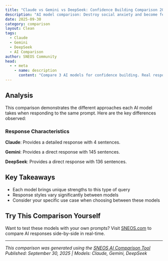 ```yaml
---
title: "Claude vs Gemini vs DeepSeek: Confidence Building Comparison 2025"
description: "AI model comparison: Destroy social anxiety and become fearlessly confident..."
date: 2025-09-30
category: comparison
layout: Clean
tags:
  - Claude
  - Gemini
  - DeepSeek
  - AI Comparison
author: SNEOS Community
head:
  - - meta
    - name: description
      content: "Compare 3 AI models for confidence building. Real responses from Claude, Gemini, DeepSeek with detailed analysis."
---
```


<ChatComparison
  title="Claude vs Gemini vs DeepSeek: Confidence Building Comparison 2025"
  prompt="Destroy social anxiety and become fearlessly confident"
  :responses='{
    "Claude": "# Breaking Free from Social Anxiety: A Path to Genuine Confidence\n\nSocial anxiety can feel overwhelming, but with the right strategies, you can build authentic confidence. Here\u0027s a practical roadmap:\n\n## Understanding the Root\n- **Reframe your inner critic**: That voice predicting disaster is often wrong\n- **Challenge catastrophic thinking**: Ask \u0022What\u0027s the worst that could realistically happen?\u0022\n- **Recognize that most people are focused on themselves**, not judging you\n\n## Building Confidence Gradually\n\n### Start Small\n- Make eye contact with cashiers\n- Say \u0022good morning\u0022 to neighbors  \n- Ask one question in meetings\n- Compliment someone genuinely\n\n### Practice Self-Compassion\n- Treat yourself like you would a good friend\n- Celebrate small wins\n- Learn from setbacks without harsh self-judgment\n\n## Practical Daily Strategies\n\n**Before Social Situations:**\n- Deep breathing exercises\n- Positive self-talk: \u0022I belong here\u0022\n- Prepare a few conversation topics\n\n**During Interactions:**\n- Focus outward - be genuinely curious about others\n- Ask open-ended questions\n- Share something authentic about yourself\n\n**After Social Events:**\n- Note what went well (however small)\n- Learn from any awkward moments without dwelling\n\n## Long-term Confidence Building\n- Develop skills/hobbies that make you feel competent\n- Surround yourself with supportive people\n- Consider therapy if anxiety significantly impacts your life\n- Practice mindfulness to stay present\n\nRemember: Confidence isn\u0027t about being perfect - it\u0027s about being comfortable with being human.\n\nWhat specific social situations challenge you most?",
    "Gemini": "Okay, let\u0027s break down how to dismantle social anxiety and build unwavering confidence. This is a journey, not a quick fix, and it requires commitment and self-compassion.  Here\u0027s a comprehensive approach, combining psychological techniques, practical strategies, and lifestyle adjustments:\n\n**I. Understanding the Enemy: Social Anxiety and Confidence**\n\n*   **Social Anxiety (Social Anxiety Disorder/Social Phobia):**\n    *   **Core Fear:** Being judged negatively by others.  This manifests as fear of embarrassment, humiliation, or rejection.\n    *   **Physical Symptoms:**  Racing heart, sweating, trembling, blushing, nausea, dizziness, difficulty breathing, muscle tension.\n    *   **Cognitive Symptoms:**  Negative self-talk, catastrophic thinking (\u0022I\u0027m going to mess this up,\u0022 \u0022Everyone will think I\u0027m stupid\u0022), overthinking past interactions, anticipating future social situations with dread.\n    *   **Behavioral Symptoms:**  Avoidance of social situations, excessive self-monitoring in social situations (checking your appearance, controlling your words), seeking reassurance, using safety behaviors (e.g., clinging to a friend, avoiding eye contact).\n*   **Confidence:**\n    *   **A belief in your abilities and qualities:**  Knowing you can handle challenges, trusting your judgment, and accepting yourself (flaws and all).\n    *   **Not about being perfect:** It\u0027s about knowing you can cope with imperfections and setbacks.\n    *   **Builds over time through experiences and self-perception.**\n    *   **Connected to self-worth:** Liking and respecting yourself, regardless of external validation.\n\n**II.  The Psychological Toolkit: Techniques to Challenge and Change Your Thinking**\n\n*   **Cognitive Behavioral Therapy (CBT) Techniques:**\n    *   **Cognitive Restructuring:**  This is the cornerstone of overcoming social anxiety.  It involves identifying, challenging, and changing negative thought patterns.\n        *   **Identify Negative Thoughts:**  Keep a thought diary.  When you feel anxious in a social situation (or even thinking about one), write down the situation, your feelings, your thoughts, and your behaviors.  Be specific!\n        *   **Challenge Negative Thoughts:**  Ask yourself:\n            *   \u0022What\u0027s the evidence for and against this thought?\u0022\n            *   \u0022Am I jumping to conclusions?\u0022\n            *   \u0022Am I reading minds?\u0022\n            *   \u0022Am I catastrophizing?\u0022\n            *   \u0022Am I using all-or-nothing thinking?\u0022\n            *   \u0022What\u0027s the worst that could happen, and how would I cope?\u0022\n            *   \u0022What\u0027s a more balanced or realistic way to view the situation?\u0022\n        *   **Replace Negative Thoughts with Realistic/Positive Ones:**  Craft alternative thoughts that are more balanced and helpful.  Focus on your strengths, your positive intentions, and the possibility of positive outcomes.\n        *   **Example:**\n            *   **Negative Thought:** \u0022I\u0027ll make a fool of myself if I talk in the meeting.\u0022\n            *   **Challenging Questions:** \u0022Is it *guaranteed* I\u0027ll make a fool of myself?  Have I made a fool of myself every time I\u0027ve spoken in the past?  What\u0027s the worst that could happen?  Would anyone really care that much?\u0022\n            *   **Realistic/Positive Thought:** \u0022I might be a little nervous, but I have valuable insights to share.  Even if I stumble over my words, it\u0027s not the end of the world.  Most people will be understanding.\u0022\n    *   **Exposure Therapy:**  Gradually exposing yourself to feared social situations to reduce anxiety over time.\n        *   **Create a Hierarchy:**  List social situations that trigger your anxiety, ranking them from least anxiety-provoking to most.\n        *   **Start Small:**  Begin with the least anxiety-provoking situation and gradually work your way up the hierarchy.\n        *   **Stay in the Situation Until Anxiety Decreases:**  The goal is to experience the anxiety and allow it to naturally subside.  Don\u0027t escape the situation prematurely, as this reinforces the anxiety.  Use relaxation techniques (see below) to manage the anxiety.\n        *   **Repeat the Exposure:**  Repeat the exposure until you feel comfortable and your anxiety has significantly decreased.\n        *   **Example:**\n            *   Hierarchy:\n                1.  Smiling at a stranger.\n                2.  Saying \u0022Hello\u0022 to a cashier.\n                3.  Making small talk with a coworker.\n                4.  Asking a stranger for directions.\n                5.  Attending a small social gathering with familiar people.\n                6.  Attending a larger social gathering with unfamiliar people.\n                7.  Giving a presentation.\n    *   **Behavioral Experiments:**  Testing your negative predictions in real-world situations.\n        *   **Identify a Negative Prediction:**  \u0022If I start a conversation with a stranger, they\u0027ll think I\u0027m weird and reject me.\u0022\n        *   **Design an Experiment:**  Deliberately start a conversation with a stranger.\n        *   **Observe the Outcome:**  What actually happened?  Did they reject you?  Were they friendly?  Did anything bad happen?\n        *   **Evaluate the Results:**  Did your negative prediction come true?  Probably not!  This helps to challenge your unrealistic fears.\n*   **Mindfulness and Acceptance:**\n    *   **Mindfulness:**  Paying attention to the present moment without judgment.  This helps you become more aware of your thoughts and feelings without getting caught up in them.\n        *   **Meditation:**  Regular meditation practice can improve mindfulness skills.\n        *   **Mindful Breathing:**  Focusing on your breath can help calm your nervous system.\n        *   **Body Scan:**  Paying attention to the sensations in your body can help you become more grounded in the present moment.\n    *   **Acceptance and Commitment Therapy (ACT):**  Accepting your anxiety as a natural human emotion and committing to actions that align with your values, even when you feel anxious.\n        *   **Defusion:**  Learning to separate yourself from your thoughts (seeing them as just thoughts, not facts).\n        *   **Values Clarification:**  Identifying what\u0027s truly important to you in life.\n        *   **Committed Action:**  Taking action towards your goals, even when you feel anxious.\n\n**III. Practical Strategies: Building Social Skills and Reducing Avoidance**\n\n*   **Improve Your Social Skills:**\n    *   **Active Listening:**  Pay attention to what others are saying, ask clarifying questions, and show genuine interest.\n    *   **Nonverbal Communication:**  Maintain eye contact (appropriately), smile, and use open body language.\n    *   **Starting and Maintaining Conversations:**\n        *   **Open-Ended Questions:**  Ask questions that require more than a \u0022yes\u0022 or \u0022no\u0022 answer.\n        *   **Comment on the Environment:**  \u0022Nice weather we\u0027re having,\u0022 \u0022I like your [item of clothing/accessory].\u0022\n        *   **Share Something About Yourself:**  Keep it brief and relevant to the conversation.\n        *   **Find Common Interests:**  Ask about hobbies, interests, or experiences.\n        *   **Practice:**  The more you practice, the more comfortable you\u0027ll become.\n    *   **Dealing with Awkwardness:**\n        *   **Acknowledge It:**  \u0022Oops, that was awkward!\u0022 (with a smile)\n        *   **Use Humor:**  Lighten the mood with a joke.\n        *   **Shift the Topic:**  Gracefully change the subject.\n    *   **Assertiveness Training:**  Learning to express your needs and opinions in a respectful and confident manner.\n*   **Challenge Avoidance:**\n    *   **Identify Your Avoidance Behaviors:**  What social situations do you avoid?  What safety behaviors do you use?\n    *   **Gradually Reduce Avoidance:**  Start by tackling the easiest avoidance behaviors first.\n    *   **Celebrate Your Progress:**  Acknowledge and reward yourself for taking steps outside of your comfort zone.\n*   **Practice Self-Compassion:**\n    *   **Treat yourself with kindness and understanding:**  Especially when you make mistakes or experience setbacks.\n    *   **Recognize that everyone struggles:**  You\u0027re not alone in feeling anxious or insecure.\n    *   **Practice self-care:**  Engage in activities that make you feel good.\n\n**IV.  Lifestyle Adjustments: Supporting Your Mental and Physical Well-being**\n\n*   **Regular Exercise:**  Exercise has been shown to reduce anxiety and improve mood.\n*   **Healthy Diet:**  A balanced diet can support your mental health.\n*   **Sufficient Sleep:**  Lack of sleep can exacerbate anxiety.\n*   **Limit Caffeine and Alcohol:**  These substances can worsen anxiety symptoms.\n*   **Stress Management Techniques:**\n    *   **Deep Breathing Exercises:**  Calm your nervous system.\n    *   **Progressive Muscle Relaxation:**  Reduce muscle tension.\n    *   **Yoga:**  Combine physical postures, breathing techniques, and meditation.\n    *   **Spending Time in Nature:**  Reduce stress and improve mood.\n*   **Build a Supportive Network:**  Connect with friends, family, or support groups.\n\n**V. Seeking Professional Help**\n\n*   **Therapist or Counselor:**  A therapist can provide personalized support and guidance.  Look for someone who specializes in anxiety disorders and uses CBT or ACT.\n*   **Psychiatrist:**  A psychiatrist can prescribe medication if necessary.  Medication can be helpful for managing anxiety symptoms, but it\u0027s often most effective when combined with therapy.\n*   **Support Groups:**  Connecting with others who understand what you\u0027re going through can be incredibly helpful.\n\n**VI.  Important Considerations**\n\n*   **Patience:**  Overcoming social anxiety takes time and effort.  Don\u0027t get discouraged if you don\u0027t see results immediately.\n*   **Consistency:**  It\u0027s important to be consistent with your efforts.  The more you practice these techniques, the more effective they\u0027ll become.\n*   **Self-Compassion:**  Be kind to yourself throughout the process.  There will be setbacks, but don\u0027t let them derail you.\n*   **Celebrate Small Victories:** Acknowledge and reward yourself for every step you take in the right direction.\n*   **Don\u0027t Compare Yourself to Others:**  Everyone\u0027s journey is different.  Focus on your own progress.\n*   **Perfection is the Enemy:**  Don\u0027t strive for perfection.  It\u0027s okay to make mistakes.  The goal is to manage your anxiety and live a fulfilling life, not to eliminate anxiety completely.\n\n**In summary:**\n\n1.  **Acknowledge and Understand:** Recognize your social anxiety and the ways it affects you.\n2.  **Challenge Your Thoughts:** Use CBT techniques to identify, challenge, and replace negative thought patterns.\n3.  **Expose Yourself Gradually:** Use exposure therapy to gradually confront feared social situations.\n4.  **Build Social Skills:** Practice active listening, nonverbal communication, and conversation skills.\n5.  **Practice Mindfulness:** Learn to be present in the moment and accept your anxiety.\n6.  **Live a Healthy Lifestyle:** Exercise, eat well, and get enough sleep.\n7.  **Seek Support:** Talk to a therapist, psychiatrist, or support group.\n8.  **Be Patient and Kind to Yourself:** This is a journey, not a destination.\n\nThis is a comprehensive roadmap. Choose one or two areas to focus on initially, and gradually incorporate more techniques as you progress.  You have the power to overcome social anxiety and build a more confident and fulfilling life.  Good luck!\n",
    "DeepSeek": "Of course. Destroying social anxiety and building fearless confidence is a journey, not a flip of a switch. It\u0027s about systematically replacing fear with competence and self-compassion.\n\nThink of it not as \u0022eliminating\u0022 anxiety, but as building a version of yourself that is so strong and capable that the anxiety becomes a faint whisper, not a controlling shout.\n\nHere is a comprehensive, step-by-step guide to dismantle social anxiety and construct unshakable confidence.\n\n### Part 1: The Mindset Shift (Rewiring Your Brain)\n\nThis is the foundation. Everything else builds on this.\n\n**1. Stop \u0022Destroying\u0022 and Start \u0022Understanding\u0022:**\nYour social anxiety is not a monster to be slain; it\u0027s a misguided protector. Its core function is to keep you safe from perceived social threats (rejection, judgment, humiliation). Thank it for trying to protect you, but firmly tell it you\u0027ve got this now. This shift from fighting to understanding reduces the internal conflict that fuels anxiety.\n\n**2. Embrace The \u0022I Am The Prize\u0022 Mentality:**\nYou are not auditioning for other people\u0027s approval. You are the main character of your life. People are drawn to those who value themselves. This isn\u0027t about arrogance; it\u0027s about a quiet, deep-seated knowing of your own worth.\n*   **Action:** Write down 5 things you bring to a friendship or conversation (e.g., you\u0027re a good listener, you\u0027re loyal, you have interesting hobbies).\n\n**3. Lower The Stakes. Permanently.**\nAnxiety thrives on catastrophic thinking.\n*   *\u0022If I say something stupid, they\u0027ll think I\u0027m an idiot and tell everyone and my life will be over.\u0022*\nReality-check this. Most people are so preoccupied with their own lives and insecurities that they barely remember what you said 5 minutes later. No single interaction has the power to define you.\n\n**4. Switch from Judge to Scientist:**\nStop judging your performance in social situations. Instead, adopt a curious, scientific mindset.\n*   **Instead of:** \u0022That was awful, I\u0027m so awkward.\u0022\n*   **Try:** \u0022Interesting. When I said X, the conversation paused. I wonder what would happen if I asked an open-ended question next time?\u0022\nThis removes the emotional self-flagellation and turns every interaction into a data-gathering mission.\n\n### Part 2: The Action Plan (Building Evidence Through Experience)\n\nConfidence is earned through accumulated proof. You have to prove to yourself that you can handle social situations.\n\n**1. Start Small \u0026 Celebrate Every Win:**\nYou don\u0027t run a marathon on day one. Your \u0022social gym\u0022 starts with tiny workouts.\n*   **Week 1:** Make eye contact and smile at one cashier.\n*   **Week 2:** Give a genuine compliment to a colleague (\u0022I really liked your presentation today\u0022).\n*   **Week 3:** Ask one open-ended question in a group setting (\u0022What did you think of that movie?\u0022).\n**Success is doing the task, not the outcome.** Celebrate the courage it took to try.\n\n**2. The 3-Second Rule:**\nWhen you have an impulse to talk to someone, ask a question, or give a compliment, you have 3 seconds to act. Any longer and your brain will talk you out of it. 3... 2... 1... GO!\n\n**3. Master the Art of Small Talk (It\u0027s a Skill, Not a Curse):**\nSmall talk is not about the content; it\u0027s a social ritual to establish connection and find common ground.\n*   **Use the FORD Method:** Ask about **F**amily, **O**ccupation, **R**ecreation, **D**reams.\n*   **Be a Detective:** Your goal is to find what the other person is passionate about. Ask \u0022why?\u0022 and \u0022how?\u0022 questions.\n*   **Listen to Understand, Not to Reply:** People love feeling heard. You become memorable not by being the most interesting person, but by being the most interested.\n\n**4. Practice \u0022Exposure Therapy\u0022:**\nCreate a hierarchy of your social fears, from least scary to most scary. Systematically expose yourself to them.\n*   **Example Ladder:**\n    1.  Go to a coffee shop and just be around people.\n    2.  Ask the barista a simple question (\u0022What\u0027s your favorite drink here?\u0022).\n    3.  Compliment a stranger\u0027s outfit.\n    4.  Initiate a conversation with an acquaintance.\n    5.  Speak up in a meeting.\n    6.  Go to a networking event or party alone.\nMove up the ladder only when you feel comfortable at the current step.\n\n### Part 3: The Toolkit (In-The-Moment Techniques)\n\nWhen anxiety hits, you need tools to manage it.\n\n**1. Physiological Hacks:**\nAnxiety is a physical state. Change the state.\n*   **Box Breathing:** Inhale for 4 seconds, hold for 4, exhale for 4, hold for 4. Repeat. This calms your nervous system instantly.\n*   **The 5-4-3-2-1 Grounding Technique:** Identify 5 things you can see, 4 things you can feel, 3 things you can hear, 2 things you can smell, and 1 thing you can taste. This pulls you out of your head and into the present.\n\n**2. Reframe Your Inner Voice:**\nChallenge the negative self-talk with evidence.\n*   **Thought:** \u0022Everyone is staring at me and judging me.\u0022\n*   **Challenge:** \u0022What is the actual evidence for that? Are people pointing and laughing? No. Most are looking at their phones. Even if they are looking, it\u0027s likely neutral curiosity.\u0022\n\n**3. Adopt a Power Pose:**\nBefore entering a stressful situation, spend two minutes in a confident posture (hands on hips, standing tall). This can actually reduce cortisol (the stress hormone) and increase testosterone (the confidence hormone).\n\n**4. Focus Outward, Not Inward:**\nSocial anxiety is the ultimate state of self-absorption. You\u0027re hyper-focused on yourself. The antidote is to focus 100% on the other person or your environment. Get curious about them. Your own anxiety will fade into the background.\n\n### Part 4: Building the Foundation (Long-Term Confidence)\n\nThis is about becoming a person who is naturally more confident.\n\n**1. Competence Breeds Confidence:**\nBecome genuinely good at something. A hobby, your job, a sport. Mastering a skill gives you an unshakeable core of self-esteem that isn\u0027t dependent on social validation.\n\n**2. Physical Vitality:**\nYour mind and body are connected.\n*   **Exercise:** Regular exercise is a powerful anti-anxiety treatment.\n*   **Sleep:** Lack of sleep amplifies anxiety.\n*   **Nutrition:** Feed your brain well.\n\n**3. Adopt a Growth Mindset:**\nYou will have \u0022failures.\u0022 You will have awkward moments. See them not as proof of your inadequacy, but as necessary lessons on the path to mastery. Every socially adept person you see has a long history of awkward moments behind them.\n\n**The Final, Most Important Truth:**\n\n**Fearless confidence is not the absence of fear. It is the judgment that something else is more important than fear.**\n\nThe desire to connect is more important than the fear of rejection.\nThe pursuit of your goals is more important than the fear of judgment.\nThe expression of your true self is more important than the fear of being misunderstood.\n\nStart today. Pick one tiny action from this guide and do it. That single act of courage is the first brick in the foundation of your fearless confidence. You can do this."
  }'
  published-date="13:07"
/>

## Analysis

This comparison demonstrates the different approaches each AI model takes when responding to the same prompt. Here are the key differences observed:

### Response Characteristics

**Claude**: Provides a detailed response with 4 sentences. 

**Gemini**: Provides a direct response with 145 sentences. 

**DeepSeek**: Provides a direct response with 136 sentences. 

## Key Takeaways

- Each model brings unique strengths to this type of query
- Response styles vary significantly between models
- Consider your specific use case when choosing between these models

## Try This Comparison Yourself

Want to test these models with your own prompts? Visit [SNEOS.com](https://sneos.com) to compare AI responses side-by-side in real-time.

---

*This comparison was generated using the [SNEOS AI Comparison Tool](https://sneos.com)*
*Published: September 30, 2025 | Models: Claude, Gemini, DeepSeek*
